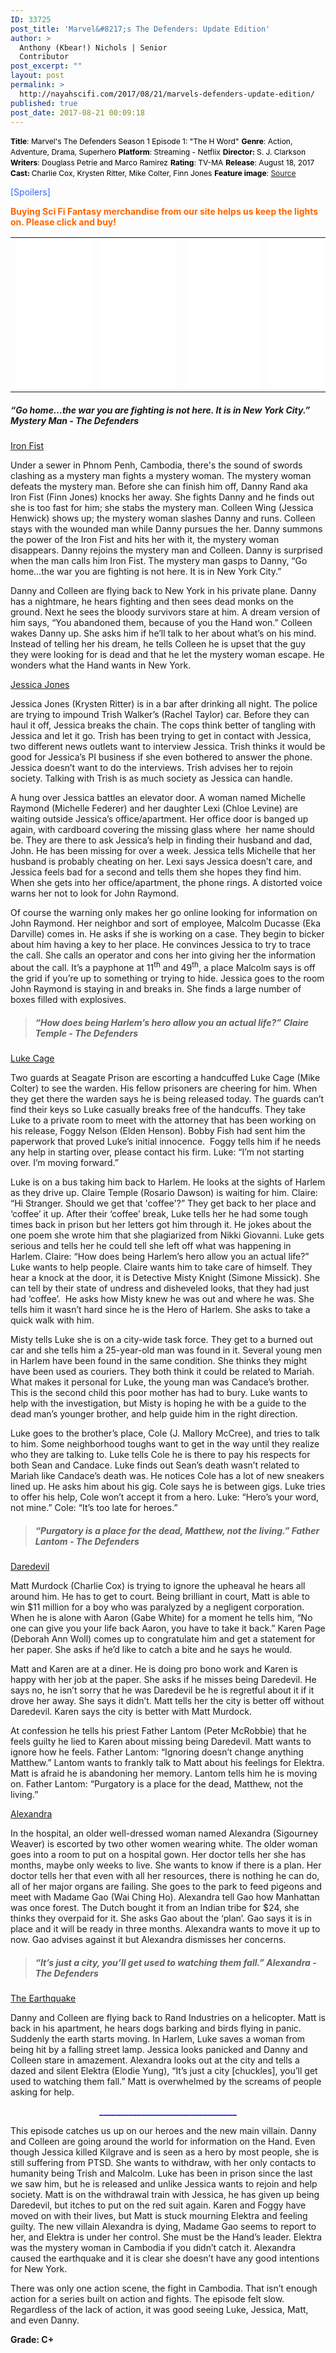 ```yaml
---
ID: 33725
post_title: 'Marvel&#8217;s The Defenders: Update Edition'
author: >
  Anthony (Kbear!) Nichols | Senior
  Contributor
post_excerpt: ""
layout: post
permalink: >
  http://nayahscifi.com/2017/08/21/marvels-defenders-update-edition/
published: true
post_date: 2017-08-21 00:09:18
---
```

<span style="font-size: 12px; color: #000000;"><strong>Title</strong>: Marvel's The Defenders Season 1 Episode 1: "The H Word"</span>
<span style="font-size: 12px; color: #000000;"> <strong>Genre</strong>: Action, Adventure, Drama, Superhero</span>
<span style="font-size: 12px; color: #000000;"> <strong>Platform</strong>: Streaming - Netflix</span>
<span style="font-size: 12px; color: #000000;"> <strong>Director: </strong>S. J. Clarkson</span>
<span style="font-size: 12px; color: #000000;"> <strong>Writers</strong>: Douglass Petrie and Marco Ramirez</span>
<span style="font-size: 12px; color: #000000;"> <strong>Rating</strong>: TV-MA</span>
<span style="font-size: 12px; color: #000000;"> <strong>Release</strong>: August 18, 2017</span>
<span style="font-size: 12px; color: #000000;"> <strong>Cast: </strong>Charlie Cox, Krysten Ritter, Mike Colter, Finn Jones</span>
<span style="font-size: 12px; color: #000000;"> <strong>Feature image</strong>: <a href="https://www.google.com/imgres?imgurl=http%3A%2F%2Fcdn3-www.comingsoon.net%2Fassets%2Fuploads%2F2016%2F11%2Fdefenders-set-2.jpg&amp;imgrefurl=http%3A%2F%2Fwww.comingsoon.net%2Ftv%2Fnews%2F786895-marvels-defenders-cast-is-coming-together-in-new-photos&amp;docid=qRWWQZfkt0Ee8M&amp;tbnid=gXtgOIZ2e1UdYM%3A&amp;vet=10ahUKEwjC2rql8uTVAhUqxoMKHVJeBrkQMwiRASgQMBA..i&amp;w=640&amp;h=360&amp;bih=589&amp;biw=1366&amp;q=defenders%20photos&amp;ved=0ahUKEwjC2rql8uTVAhUqxoMKHVJeBrkQMwiRASgQMBA&amp;iact=mrc&amp;uact=8">Source</a></span>

<span style="color: #3366ff;">[Spoilers]

</span>

<strong><span style="color: #ff6600;">Buying Sci Fi Fantasy merchandise from our site helps us keep the lights on. Please click and buy!</span></strong>
<table>
<tbody>
<tr>
<td><iframe style="width: 120px; height: 240px;" src="//ws-na.amazon-adsystem.com/widgets/q?ServiceVersion=20070822&amp;OneJS=1&amp;Operation=GetAdHtml&amp;MarketPlace=US&amp;source=ss&amp;ref=as_ss_li_til&amp;ad_type=product_link&amp;tracking_id=nayah099-20&amp;marketplace=amazon&amp;region=US&amp;placement=B01LXDYRYO&amp;asins=B01LXDYRYO&amp;linkId=68897afc60ad2e8924750f0420eda9ee&amp;show_border=true&amp;link_opens_in_new_window=true" width="300" height="150" frameborder="0" marginwidth="0" marginheight="0" scrolling="no"></iframe></td>
<td><iframe style="width: 120px; height: 240px;" src="//ws-na.amazon-adsystem.com/widgets/q?ServiceVersion=20070822&amp;OneJS=1&amp;Operation=GetAdHtml&amp;MarketPlace=US&amp;source=ss&amp;ref=as_ss_li_til&amp;ad_type=product_link&amp;tracking_id=nayah099-20&amp;marketplace=amazon&amp;region=US&amp;placement=B06XRLR1XR&amp;asins=B06XRLR1XR&amp;linkId=170899ef5894d32ab056cf9a3d6280fb&amp;show_border=true&amp;link_opens_in_new_window=true" width="300" height="150" frameborder="0" marginwidth="0" marginheight="0" scrolling="no"></iframe></td>
<td><iframe style="width: 120px; height: 240px;" src="//ws-na.amazon-adsystem.com/widgets/q?ServiceVersion=20070822&amp;OneJS=1&amp;Operation=GetAdHtml&amp;MarketPlace=US&amp;source=ss&amp;ref=as_ss_li_til&amp;ad_type=product_link&amp;tracking_id=nayah099-20&amp;marketplace=amazon&amp;region=US&amp;placement=B01HQ0C23O&amp;asins=B01HQ0C23O&amp;linkId=fbe7451b4189eeb5db78daa25c2499c3&amp;show_border=true&amp;link_opens_in_new_window=true" width="300" height="150" frameborder="0" marginwidth="0" marginheight="0" scrolling="no"></iframe></td>
<td><iframe style="width: 120px; height: 240px;" src="//ws-na.amazon-adsystem.com/widgets/q?ServiceVersion=20070822&amp;OneJS=1&amp;Operation=GetAdHtml&amp;MarketPlace=US&amp;source=ss&amp;ref=as_ss_li_til&amp;ad_type=product_link&amp;tracking_id=nayah099-20&amp;marketplace=amazon&amp;region=US&amp;placement=B074MK8DB4&amp;asins=B074MK8DB4&amp;linkId=f3a7a31f5140add0f84a31b36a1a3814&amp;show_border=true&amp;link_opens_in_new_window=true" width="300" height="150" frameborder="0" marginwidth="0" marginheight="0" scrolling="no"></iframe></td>
</tr>
</tbody>
</table>
<h5><strong>“Go home…the war you are fighting is not here. It is in New York City.” Mystery Man - The Defenders</strong></h5>
<u>Iron Fist</u>

Under a sewer in Phnom Penh, Cambodia, there's the sound of swords clashing as a mystery man fights a mystery woman. The mystery woman defeats the mystery man. Before she can finish him off, Danny Rand aka Iron Fist (Finn Jones) knocks her away. She fights Danny and he finds out she is too fast for him; she stabs the mystery man. Colleen Wing (Jessica Henwick) shows up; the mystery woman slashes Danny and runs. Colleen stays with the wounded man while Danny pursues the her. Danny summons the power of the Iron Fist and hits her with it, the mystery woman disappears. Danny rejoins the mystery man and Colleen. Danny is surprised when the man calls him Iron Fist. The mystery man gasps to Danny, “Go home…the war you are fighting is not here. It is in New York City.”

Danny and Colleen are flying back to New York in his private plane. Danny has a nightmare, he hears fighting and then sees dead monks on the ground. Next he sees the bloody survivors stare at him. A dream version of him says, “You abandoned them, because of you the Hand won.” Colleen wakes Danny up. She asks him if he’ll talk to her about what’s on his mind. Instead of telling her his dream, he tells Colleen he is upset that the guy they were looking for is dead and that he let the mystery woman escape. He wonders what the Hand wants in New York.

<u>Jessica Jones</u>

Jessica Jones (Krysten Ritter) is in a bar after drinking all night. The police are trying to impound Trish Walker’s (Rachel Taylor) car. Before they can haul it off, Jessica breaks the chain. The cops think better of tangling with Jessica and let it go. Trish has been trying to get in contact with Jessica, two different news outlets want to interview Jessica. Trish thinks it would be good for Jessica’s PI business if she even bothered to answer the phone. Jessica doesn’t want to do the interviews. Trish advises her to rejoin society. Talking with Trish is as much society as Jessica can handle.

A hung over Jessica battles an elevator door. A woman named Michelle Raymond (Michelle Federer) and her daughter Lexi (Chloe Levine) are waiting outside Jessica’s office/apartment. Her office door is banged up again, with cardboard covering the missing glass where  her name should be. They are there to ask Jessica’s help in finding their husband and dad, John. He has been missing for over a week. Jessica tells Michelle that her husband is probably cheating on her. Lexi says Jessica doesn’t care, and Jessica feels bad for a second and tells them she hopes they find him. When she gets into her office/apartment, the phone rings. A distorted voice warns her not to look for John Raymond.

Of course the warning only makes her go online looking for information on John Raymond. Her neighbor and sort of employee, Malcolm Ducasse (Eka Darville) comes in. He asks if she is working on a case. They begin to bicker about him having a key to her place. He convinces Jessica to try to trace the call. She calls an operator and cons her into giving her the information about the call. It’s a payphone at 11<sup>th</sup> and 49<sup>th</sup>, a place Malcolm says is off the grid if you’re up to something or trying to hide. Jessica goes to the room John Raymond is staying in and breaks in. She finds a large number of boxes filled with explosives.
<blockquote>
<h5><strong>“How does being Harlem’s hero allow you an actual life?” Claire Temple - The Defenders</strong></h5>
</blockquote>
<u>Luke Cage</u>

Two guards at Seagate Prison are escorting a handcuffed Luke Cage (Mike Colter) to see the warden. His fellow prisoners are cheering for him. When they get there the warden says he is being released today. The guards can’t find their keys so Luke casually breaks free of the handcuffs. They take Luke to a private room to meet with the attorney that has been working on his release, Foggy Nelson (Elden Henson). Bobby Fish had sent him the paperwork that proved Luke’s initial innocence.  Foggy tells him if he needs any help in starting over, please contact his firm. Luke: “I’m not starting over. I’m moving forward.”

Luke is on a bus taking him back to Harlem. He looks at the sights of Harlem as they drive up. Claire Temple (Rosario Dawson) is waiting for him. Claire: “Hi Stranger. Should we get that 'coffee'?” They get back to her place and ‘coffee’ it up. After their ‘coffee’ break, Luke tells her he had some tough times back in prison but her letters got him through it. He jokes about the one poem she wrote him that she plagiarized from Nikki Giovanni. Luke gets serious and tells her he could tell she left off what was happening in Harlem. Claire: “How does being Harlem’s hero allow you an actual life?” Luke wants to help people. Claire wants him to take care of himself. They hear a knock at the door, it is Detective Misty Knight (Simone Missick). She can tell by their state of undress and disheveled looks, that they had just had ‘coffee’.  He asks how Misty knew he was out and where he was. She tells him it wasn’t hard since he is the Hero of Harlem. She asks to take a quick walk with him.

Misty tells Luke she is on a city-wide task force. They get to a burned out car and she tells him a 25-year-old man was found in it. Several young men in Harlem have been found in the same condition. She thinks they might have been used as couriers. They both think it could be related to Mariah. What makes it personal for Luke, the young man was Candace’s brother. This is the second child this poor mother has had to bury. Luke wants to help with the investigation, but Misty is hoping he with be a guide to the dead man’s younger brother, and help guide him in the right direction.

Luke goes to the brother’s place, Cole (J. Mallory McCree), and tries to talk to him. Some neighborhood toughs want to get in the way until they realize who they are talking to. Luke tells Cole he is there to pay his respects for both Sean and Candace. Luke finds out Sean’s death wasn’t related to Mariah like Candace’s death was. He notices Cole has a lot of new sneakers lined up. He asks him about his gig. Cole says he is between gigs. Luke tries to offer his help, Cole won’t accept it from a hero. Luke: “Hero’s your word, not mine.” Cole: “It’s too late for heroes.”
<blockquote>
<h5><strong>“Purgatory is a place for the dead, Matthew, not the living.” Father Lantom - The Defenders</strong></h5>
</blockquote>
<u>Daredevil</u>

Matt Murdock (Charlie Cox) is trying to ignore the upheaval he hears all around him. He has to get to court. Being brilliant in court, Matt is able to win $11 million for a boy who was paralyzed by a negligent corporation. When he is alone with Aaron (Gabe White) for a moment he tells him, “No one can give you your life back Aaron, you have to take it back.” Karen Page (Deborah Ann Woll) comes up to congratulate him and get a statement for her paper. She asks if he’d like to catch a bite and he says he would.

Matt and Karen are at a diner. He is doing pro bono work and Karen is happy with her job at the paper. She asks if he misses being Daredevil. He says no, he isn’t sorry that he was Daredevil be he is regretful about it if it drove her away. She says it didn’t. Matt tells her the city is better off without Daredevil. Karen says the city is better with Matt Murdock.

At confession he tells his priest Father Lantom (Peter McRobbie) that he feels guilty he lied to Karen about missing being Daredevil. Matt wants to ignore how he feels. Father Lantom: “Ignoring doesn’t change anything Matthew.” Lantom wants to frankly talk to Matt about his feelings for Elektra. Matt is afraid he is abandoning her memory. Lantom tells him he is moving on. Father Lantom: “Purgatory is a place for the dead, Matthew, not the living.”

<u>Alexandra</u>

In the hospital, an older well-dressed woman named Alexandra (Sigourney Weaver) is escorted by two other women wearing white. The older woman goes into a room to put on a hospital gown. Her doctor tells her she has months, maybe only weeks to live. She wants to know if there is a plan. Her doctor tells her that even with all her resources, there is nothing he can do, all of her major organs are failing. She goes to the park to feed pigeons and meet with Madame Gao (Wai Ching Ho). Alexandra tell Gao how Manhattan was once forest. The Dutch bought it from an Indian tribe for $24, she thinks they overpaid for it. She asks Gao about the ‘plan’. Gao says it is in place and it will be ready in three months. Alexandra wants to move it up to now. Gao advises against it but Alexandra dismisses her concerns.
<blockquote>
<h5><strong>“It’s just a city, you’ll get used to watching them fall.” Alexandra - The Defenders</strong></h5>
</blockquote>
<u>The Earthquake</u>

Danny and Colleen are flying back to Rand Industries on a helicopter. Matt is back in his apartment, he hears dogs barking and birds flying in panic. Suddenly the earth starts moving. In Harlem, Luke saves a woman from being hit by a falling street lamp. Jessica looks panicked and Danny and Colleen stare in amazement. Alexandra looks out at the city and tells a dazed and silent Elektra (Elodie Yung), “It’s just a city [chuckles], you’ll get used to watching them fall.” Matt is overwhelmed by the screams of people asking for help.
<p style="text-align: center;"><span style="color: #0000ff;"><strong>_________________________________</strong></span></p>
This episode catches us up on our heroes and the new main villain. Danny and Colleen are going around the world for information on the Hand. Even though Jessica killed Kilgrave and is seen as a hero by most people, she is still suffering from PTSD. She wants to withdraw, with her only contacts to humanity being Trish and Malcolm. Luke has been in prison since the last we saw him, but he is released and unlike Jessica wants to rejoin and help society. Matt is on the withdrawal train with Jessica, he has given up being Daredevil, but itches to put on the red suit again. Karen and Foggy have moved on with their lives, but Matt is stuck mourning Elektra and feeling guilty. The new villain Alexandra is dying, Madame Gao seems to report to her, and Elektra is under her control. She must be the Hand’s leader. Elektra was the mystery woman in Cambodia if you didn’t catch it. Alexandra caused the earthquake and it is clear she doesn’t have any good intentions for New York.

There was only one action scene, the fight in Cambodia. That isn’t enough action for a series built on action and fights. The episode felt slow. Regardless of the lack of action, it was good seeing Luke, Jessica, Matt, and even Danny.

<strong>Grade: C+</strong>